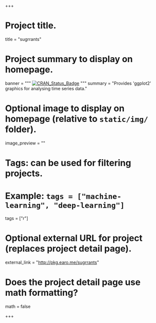+++

# Project title.
title = "sugrrants"

# Project summary to display on homepage.
banner = """
[![CRAN_Status_Badge](https://www.r-pkg.org/badges/version/sugrrants)](https://cran.r-project.org/package=sugrrants)
"""
summary = "Provides 'ggplot2' graphics for analysing time series data."

# Optional image to display on homepage (relative to `static/img/` folder).
image_preview = ""

# Tags: can be used for filtering projects.
# Example: `tags = ["machine-learning", "deep-learning"]`
tags = ["r"]

# Optional external URL for project (replaces project detail page).
external_link = "http://pkg.earo.me/sugrrants"

# Does the project detail page use math formatting?
math = false

+++

